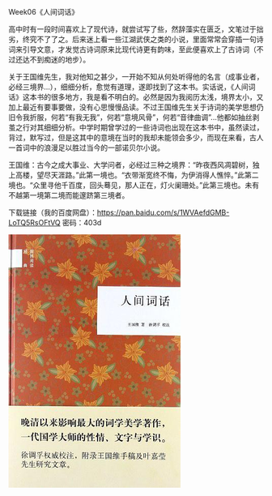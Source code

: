 Week06《人间词话》

高中时有一段时间喜欢上了现代诗，就尝试写了些，然辞藻实在匮乏，文笔过于拙劣，终究不了了之。后来迷上看一些江湖武侠之类的小说，里面常常会穿插一句诗词来引导文意，才发觉古诗词原来比现代诗更有韵味，至此便喜欢上了古诗词（不过还达不到痴迷的地步）。

关于王国维先生，我对他知之甚少，一开始不知从何处听得他的名言（成事业者，必经三境界...），细细分析，愈觉有道理，遂即找到了这本书。实话说，《人间词话》这本书的很多地方，我是看不明白的。必然是因为我阅历太浅，境界太小，又加上最近有要事要做，没有心思慢慢品读。不过王国维先生关于诗词的美学思想仍旧令我折服，何若“有我无我”，何若“意境风骨”，何若“音律曲调”...他都如抽丝剥茧之行对其细细分析。中学时期曾学过的一些诗词也出现在这本书中，虽然读过，背过，默写过，但是这其中的意境在当时的我却未能领会多少，而现在来看，古人一首词中的浪漫足以胜过当今的一部诺贝尔小说。

王国维：古今之成大事业、大学问者，必经过三种之境界：“昨夜西风凋碧树，独上高楼，望尽天涯路。”此第一境也。“衣带渐宽终不悔，为伊消得人憔悴。”此第二境也。“众里寻他千百度，回头蓦见，那人正在，灯火阑珊处。”此第三境也。未有不越第一境第二境而能邃跻第三境者。

下载链接（我的百度网盘）：https://pan.baidu.com/s/1WVAefdGMB-LoTQ5RsOFtVQ 密码：403d

![img](assets/s11196051.jpg) 